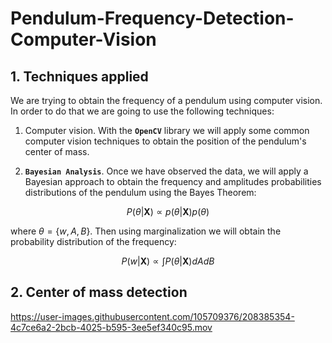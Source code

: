 # Pendulum-Frequency-Detection-Computer-Vision

## 1. Techniques applied

We are trying to obtain the frequency of a pendulum using computer vision. In order to do that 
we are going to use the following techniques:

1. Computer vision. With the **`OpenCV`** library we will apply some common computer vision techniques 
to obtain the position of the pendulum's center of mass. 

2. **`Bayesian Analysis`**. Once we have observed the data, we will apply a Bayesian approach 
to obtain the frequency and amplitudes probabilities distributions of the pendulum using the Bayes Theorem: 

$$
P(\theta | \mathbf{X}) \propto p(\theta | \mathbf{X}) p(\theta)
$$

where $\theta = \{w, A, B\}$. Then using marginalization we will obtain the probability 
distribution of the frequency: 

$$
P(w | \mathbf{X}) \propto \int P(\theta | \mathbf{X}) dA dB
$$

## 2. Center of mass detection

https://user-images.githubusercontent.com/105709376/208385354-4c7ce6a2-2bcb-4025-b595-3ee5ef340c95.mov

